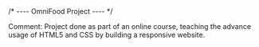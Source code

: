 /* ---- OmniFood Project ---- */

Comment: Project done as part of an online course, teaching the advance usage of HTML5 and CSS by building a responsive website.
